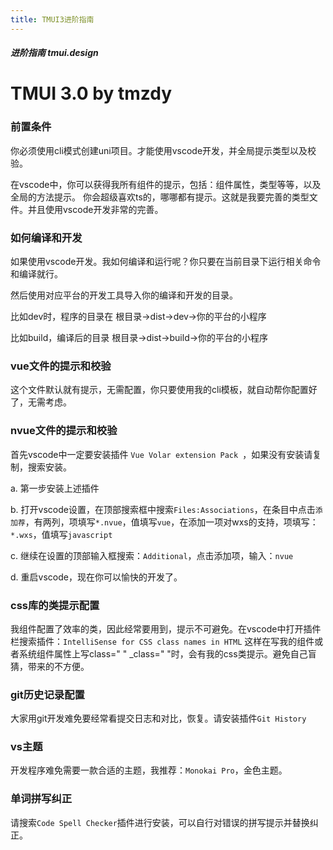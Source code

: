 ```yaml
---
title: TMUI3进阶指南
---
```


<dirtoc></dirtoc>

##### 进阶指南 tmui.design

# TMUI 3.0 by tmzdy

### 前置条件
你必须使用cli模式创建uni项目。才能使用vscode开发，并全局提示类型以及校验。

在vscode中，你可以获得我所有组件的提示，包括：组件属性，类型等等，以及全局的方法提示。
你会超级喜欢ts的，哪哪都有提示。这就是我要完善的类型文件。并且使用vscode开发非常的完善。

### 如何编译和开发
如果使用vscode开发。我如何编译和运行呢？你只要在当前目录下运行相关命令和编译就行。

然后使用对应平台的开发工具导入你的编译和开发的目录。

比如dev时，程序的目录在 根目录->dist->dev->你的平台的小程序

比如build，编译后的目录 根目录->dist->build->你的平台的小程序

### vue文件的提示和校验
这个文件默认就有提示，无需配置，你只要使用我的cli模板，就自动帮你配置好了，无需考虑。

### nvue文件的提示和校验

首先vscode中一定要安装插件 ```Vue Volar extension Pack ```，如果没有安装请复制，搜索安装。

a. 第一步安装上述插件

b. 打开vscode设置，在顶部搜索框中搜索```Files:Associations```，在条目中点击```添加荐```，有两列，项填写```*.nvue```，值填写```vue```，在添加一项对wxs的支持，项填写：```*.wxs```，值填写```javascript```

c. 继续在设置的顶部输入框搜索：```Additional```，点击添加项，输入：```nvue```

d. 重启vscode，现在你可以愉快的开发了。

### css库的类提示配置
我组件配置了效率的类，因此经常要用到，提示不可避免。在vscode中打开插件栏搜索插件：``` IntelliSense for CSS class names in HTML ```
这样在写我的组件或者系统组件属性上写class=" " _class=" "时，会有我的css类提示。避免自己盲猜，带来的不方便。

### git历史记录配置
大家用git开发难免要经常看提交日志和对比，恢复。请安装插件``` Git History ```

### vs主题
开发程序难免需要一款合适的主题，我推荐：``` Monokai Pro ```，金色主题。

### 单词拼写纠正
请搜索``` Code Spell Checker ```插件进行安装，可以自行对错误的拼写提示并替换纠正。
